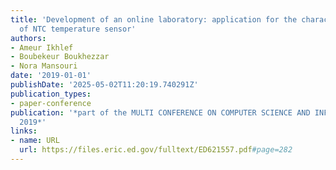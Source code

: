 ```yaml
---
title: 'Development of an online laboratory: application for the characterization
  of NTC temperature sensor'
authors:
- Ameur Ikhlef
- Boubekeur Boukhezzar
- Nora Mansouri
date: '2019-01-01'
publishDate: '2025-05-02T11:20:19.740291Z'
publication_types:
- paper-conference
publication: '*part of the MULTI CONFERENCE ON COMPUTER SCIENCE AND INFORMATION SYSTEMS
  2019*'
links:
- name: URL
  url: https://files.eric.ed.gov/fulltext/ED621557.pdf#page=282
---
```

